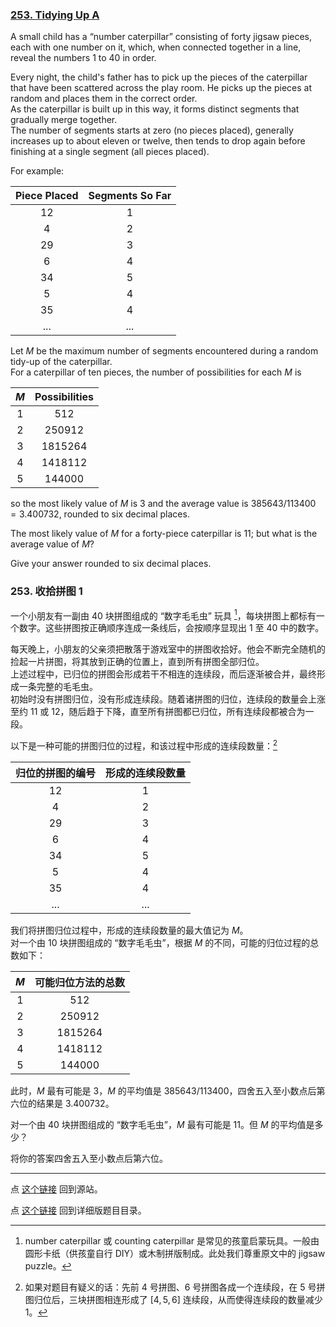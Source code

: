 ### [253. Tidying Up A](https://projecteuler.net/problem=253)

A small child has a “number caterpillar” consisting of forty jigsaw pieces, each with one number on it, which, when connected together in a line, reveal the numbers $1$ to $40$ in order.

Every night, the child's father has to pick up the pieces of the caterpillar that have been scattered across the play room. He picks up the pieces at random and places them in the correct order.   
As the caterpillar is built up in this way, it forms distinct segments that gradually merge together.   
The number of segments starts at zero (no pieces placed), generally increases up to about eleven or twelve, then tends to drop again before finishing at a single segment (all pieces placed).

For example:

| Piece Placed | Segments So Far |
| :----------: | :-------------: |
|      12      |        1        |
|      4       |        2        |
|      29      |        3        |
|      6       |        4        |
|      34      |        5        |
|      5       |        4        |
|      35      |        4        |
|     ...      |       ...       |

Let $M$ be the maximum number of segments encountered during a random tidy-up of the caterpillar.  
For a caterpillar of ten pieces, the number of possibilities for each $M$ is

| $M$  | Possibilities |
| :--: | :-----------: |
|  1   |      512      |
|  2   |    250912     |
|  3   |    1815264    |
|  4   |    1418112    |
|  5   |    144000     |

so the most likely value of $M$ is $3$ and the average value is $385643/113400 = 3.400732$, rounded to six decimal places.

The most likely value of $M$ for a forty-piece caterpillar is $11$; but what is the average value of $M$?

Give your answer rounded to six decimal places.

### 253. 收拾拼图 1

一个小朋友有一副由 $40$ 块拼图组成的 “数字毛毛虫” 玩具 [^1]，每块拼图上都标有一个数字。这些拼图按正确顺序连成一条线后，会按顺序显现出 $1$ 至 $40$ 中的数字。

[^1]: number caterpillar 或 counting caterpillar 是常见的孩童启蒙玩具。一般由圆形卡纸（供孩童自行 DIY）或木制拼版制成。此处我们尊重原文中的 jigsaw puzzle。

每天晚上，小朋友的父亲须把散落于游戏室中的拼图收拾好。他会不断完全随机的捡起一片拼图，将其放到正确的位置上，直到所有拼图全部归位。  
上述过程中，已归位的拼图会形成若干不相连的连续段，而后逐渐被合并，最终形成一条完整的毛毛虫。  
初始时没有拼图归位，没有形成连续段。随着诸拼图的归位，连续段的数量会上涨至约 $11$ 或 $12$，随后趋于下降，直至所有拼图都已归位，所有连续段都被合为一段。

以下是一种可能的拼图归位的过程，和该过程中形成的连续段数量：[^2]

| 归位的拼图的编号 | 形成的连续段数量 |
| :----------: | :-------------: |
|      12      |        1        |
|      4       |        2        |
|      29      |        3        |
|      6       |        4        |
|      34      |        5        |
|      5       |        4        |
|      35      |        4        |
|     ...      |       ...       |

[^2]: 如果对题目有疑义的话：先前 $4$ 号拼图、$6$ 号拼图各成一个连续段，在 $5$ 号拼图归位后，三块拼图相连形成了 $[4, 5, 6]$ 连续段，从而使得连续段的数量减少 $1$。

我们将拼图归位过程中，形成的连续段数量的最大值记为 $M$。  
对一个由 $10$ 块拼图组成的 “数字毛毛虫”，根据 $M$ 的不同，可能的归位过程的总数如下：

| $M$  | 可能归位方法的总数 |
| :--: | :-----------: |
|  1   |      512      |
|  2   |    250912     |
|  3   |    1815264    |
|  4   |    1418112    |
|  5   |    144000     |

此时，$M$ 最有可能是 $3$，$M$ 的平均值是 $385643/113400$，四舍五入至小数点后第六位的结果是 $3.400732$。

对一个由 $40$ 块拼图组成的 “数字毛毛虫”，$M$ 最有可能是 $11$。但 $M$ 的平均值是多少？

将你的答案四舍五入至小数点后第六位。

---

点 [这个链接](https://fsy-juruo.github.io/pe-chinese-translation/) 回到源站。

点 [这个链接](https://fsy-juruo.github.io/pe-chinese-translation/detailed_content_archives.html) 回到详细版题目目录。
